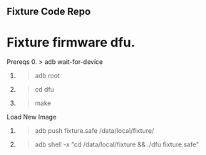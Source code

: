 ## Fixture Code Repo


#  Fixture firmware dfu.

Prereqs
0. > adb wait-for-device
1. > adb root
2. > cd dfu
3. > make

Load New Image

1. > adb push fixture.safe /data/local/fixture/
2. > adb shell -x "cd /data/local/fixture && ./dfu fixture.safe"


